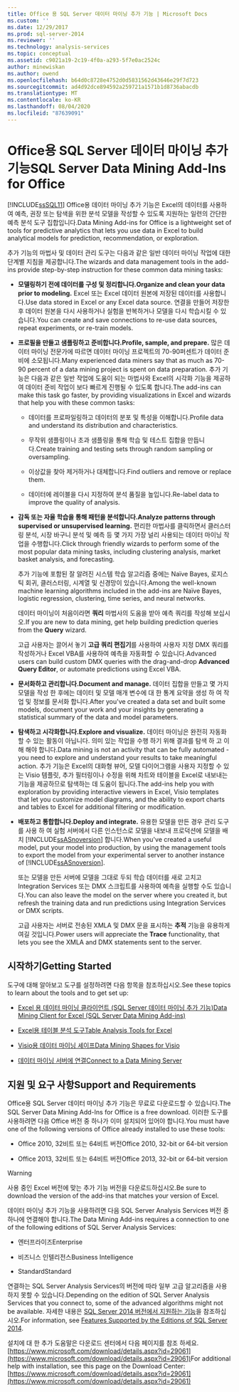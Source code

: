 ```yaml
---
title: Office 용 SQL Server 데이터 마이닝 추가 기능 | Microsoft Docs
ms.custom: ''
ms.date: 12/29/2017
ms.prod: sql-server-2014
ms.reviewer: ''
ms.technology: analysis-services
ms.topic: conceptual
ms.assetid: c9021a19-2c19-4f0a-a293-5f7e0ac2524c
author: minewiskan
ms.author: owend
ms.openlocfilehash: b64d0c8728e4752d0d5831562d43646e29f7d723
ms.sourcegitcommit: ad4d92dce894592a259721a1571b1d8736abacdb
ms.translationtype: MT
ms.contentlocale: ko-KR
ms.lasthandoff: 08/04/2020
ms.locfileid: "87639091"
---
```

# <a name="sql-server-data-mining-add-ins-for-office"></a><span data-ttu-id="64f69-102">Office용 SQL Server 데이터 마이닝 추가 기능</span><span class="sxs-lookup"><span data-stu-id="64f69-102">SQL Server Data Mining Add-Ins for Office</span></span>
  [!INCLUDE[ssSQL11](../../includes/sssql11-md.md)] <span data-ttu-id="64f69-103">Office용 데이터 마이닝 추가 기능은 Excel의 데이터를 사용하여 예측, 권장 또는 탐색을 위한 분석 모델을 작성할 수 있도록 지원하는 일련의 간단한 예측 분석 도구 집합입니다.</span><span class="sxs-lookup"><span data-stu-id="64f69-103">Data Mining Add-ins for Office is a lightweight set of tools for predictive analytics that lets you use data in Excel to build analytical models for prediction, recommendation, or exploration.</span></span>  
  
 <span data-ttu-id="64f69-104">추가 기능의 마법사 및 데이터 관리 도구는 다음과 같은 일반 데이터 마이닝 작업에 대한 단계별 지침을 제공합니다.</span><span class="sxs-lookup"><span data-stu-id="64f69-104">The wizards and data management tools in the add-ins provide step-by-step instruction for these common data mining tasks:</span></span>  
  
-   <span data-ttu-id="64f69-105">**모델링하기 전에 데이터를 구성 및 정리합니다.**</span><span class="sxs-lookup"><span data-stu-id="64f69-105">**Organize and clean your data prior to modeling.**</span></span> <span data-ttu-id="64f69-106">Excel 또는 Excel 데이터 원본에 저장된 데이터를 사용합니다.</span><span class="sxs-lookup"><span data-stu-id="64f69-106">Use data stored in Excel or any Excel data source.</span></span> <span data-ttu-id="64f69-107">연결을 만들어 저장한 후 데이터 원본을 다시 사용하거나 실험을 반복하거나 모델을 다시 학습시킬 수 있습니다.</span><span class="sxs-lookup"><span data-stu-id="64f69-107">You can create and save connections to re-use data sources, repeat experiments, or re-train models.</span></span>  
  
-   <span data-ttu-id="64f69-108">**프로필을 만들고 샘플링하고 준비합니다.**</span><span class="sxs-lookup"><span data-stu-id="64f69-108">**Profile, sample, and prepare.**</span></span> <span data-ttu-id="64f69-109">많은 데이터 마이닝 전문가에 따르면 데이터 마이닝 프로젝트의 70-90퍼센트가 데이터 준비에 소모됩니다.</span><span class="sxs-lookup"><span data-stu-id="64f69-109">Many experienced data miners say that as much as 70-90 percent of a data mining project is spent on data preparation.</span></span> <span data-ttu-id="64f69-110">추가 기능은 다음과 같은 일반 작업에 도움이 되는 마법사와 Excel의 시각화 기능을 제공하여 데이터 준비 작업이 보다 빠르게 진행될 수 있도록 합니다.</span><span class="sxs-lookup"><span data-stu-id="64f69-110">The add-ins can make this task go faster, by providing visualizations in Excel and wizards that help you with these common tasks:</span></span>  
  
    -   <span data-ttu-id="64f69-111">데이터를 프로파일링하고 데이터의 분포 및 특성을 이해합니다.</span><span class="sxs-lookup"><span data-stu-id="64f69-111">Profile data and understand its distribution and characteristics.</span></span>  
  
    -   <span data-ttu-id="64f69-112">무작위 샘플링이나 초과 샘플링을 통해 학습 및 테스트 집합을 만듭니다.</span><span class="sxs-lookup"><span data-stu-id="64f69-112">Create training and testing sets through random sampling or oversampling.</span></span>  
  
    -   <span data-ttu-id="64f69-113">이상값을 찾아 제거하거나 대체합니다.</span><span class="sxs-lookup"><span data-stu-id="64f69-113">Find outliers and remove or replace them.</span></span>  
  
    -   <span data-ttu-id="64f69-114">데이터에 레이블을 다시 지정하여 분석 품질을 높입니다.</span><span class="sxs-lookup"><span data-stu-id="64f69-114">Re-label data to improve the quality of analysis.</span></span>  
  
-   <span data-ttu-id="64f69-115">**감독 또는 자율 학습을 통해 패턴을 분석합니다.**</span><span class="sxs-lookup"><span data-stu-id="64f69-115">**Analyze patterns through supervised or unsupervised learning.**</span></span> <span data-ttu-id="64f69-116">편리한 마법사를 클릭하면서 클러스터링 분석, 시장 바구니 분석 및 예측 등 몇 가지 가장 널리 사용되는 데이터 마이닝 작업을 수행합니다.</span><span class="sxs-lookup"><span data-stu-id="64f69-116">Click through friendly wizards to perform some of the most popular data mining tasks, including clustering analysis, market basket analysis, and forecasting.</span></span>  
  
     <span data-ttu-id="64f69-117">추가 기능에 포함된 잘 알려진 시스템 학습 알고리즘 중에는 Naïve Bayes, 로지스틱 회귀, 클러스터링, 시계열 및 신경망이 있습니다.</span><span class="sxs-lookup"><span data-stu-id="64f69-117">Among the well-known machine learning algorithms included in the add-ins are Naïve Bayes, logistic regression, clustering, time series, and neural networks.</span></span>  
  
     <span data-ttu-id="64f69-118">데이터 마이닝이 처음이라면 **쿼리** 마법사의 도움을 받아 예측 쿼리를 작성해 보십시오.</span><span class="sxs-lookup"><span data-stu-id="64f69-118">If you are new to data mining, get help building prediction queries from the **Query** wizard.</span></span>  
  
     <span data-ttu-id="64f69-119">고급 사용자는 끌어서 놓기 **고급 쿼리 편집기**를 사용하여 사용자 지정 DMX 쿼리를 작성하거나 Excel VBA를 사용하여 예측을 자동화할 수 있습니다.</span><span class="sxs-lookup"><span data-stu-id="64f69-119">Advanced users can build custom DMX queries with the drag-and-drop **Advanced Query Editor**, or automate predictions using Excel VBA.</span></span>  
  
-   <span data-ttu-id="64f69-120">**문서화하고 관리합니다.**</span><span class="sxs-lookup"><span data-stu-id="64f69-120">**Document and manage.**</span></span> <span data-ttu-id="64f69-121">데이터 집합을 만들고 몇 가지 모델을 작성 한 후에는 데이터 및 모델 매개 변수에 대 한 통계 요약을 생성 하 여 작업 및 정보를 문서화 합니다.</span><span class="sxs-lookup"><span data-stu-id="64f69-121">After you've created a data set and built some models, document your work and your insights by generating a statistical summary of the data and model parameters.</span></span>  
  
-   <span data-ttu-id="64f69-122">**탐색하고 시각화합니다.**</span><span class="sxs-lookup"><span data-stu-id="64f69-122">**Explore and visualize.**</span></span> <span data-ttu-id="64f69-123">데이터 마이닝은 완전히 자동화할 수 있는 활동이 아닙니다. 의미 있는 작업을 수행 하기 위해 결과를 탐색 하 고 이해 해야 합니다.</span><span class="sxs-lookup"><span data-stu-id="64f69-123">Data mining is not an activity that can be fully automated - you need to explore and understand your results to take meaningful action.</span></span> <span data-ttu-id="64f69-124">추가 기능은 Excel의 대화형 뷰어, 모델 다이어그램을 사용자 지정할 수 있는 Visio 템플릿, 추가 필터링이나 수정을 위해 차트와 테이블을 Excel로 내보내는 기능을 제공하므로 탐색하는 데 도움이 됩니다.</span><span class="sxs-lookup"><span data-stu-id="64f69-124">The add-ins help you with exploration by providing interactive viewers in Excel, Visio templates that let you customize model diagrams, and the ability to export charts and tables to Excel for additional filtering or modification.</span></span>  
  
-   <span data-ttu-id="64f69-125">**배포하고 통합합니다.**</span><span class="sxs-lookup"><span data-stu-id="64f69-125">**Deploy and integrate.**</span></span> <span data-ttu-id="64f69-126">유용한 모델을 만든 경우 관리 도구를 사용 하 여 실험 서버에서 다른 인스턴스로 모델을 내보내 프로덕션에 모델을 배치 [!INCLUDE[ssASnoversion](../../includes/ssasnoversion-md.md)] 합니다.</span><span class="sxs-lookup"><span data-stu-id="64f69-126">When you've created a useful model, put your model into production, by using the management tools to export the model from your experimental server to another instance of [!INCLUDE[ssASnoversion](../../includes/ssasnoversion-md.md)].</span></span>  
  
     <span data-ttu-id="64f69-127">또는 모델을 만든 서버에 모델을 그대로 두되 학습 데이터를 새로 고치고 Integration Services 또는 DMX 스크립트를 사용하여 예측을 실행할 수도 있습니다.</span><span class="sxs-lookup"><span data-stu-id="64f69-127">You can also leave the model on the server where you created it, but refresh the training data and run predictions using Integration Services or DMX scripts.</span></span>  
  
     <span data-ttu-id="64f69-128">고급 사용자는 서버로 전송된 XMLA 및 DMX 문을 표시하는 **추적** 기능을 유용하게 여길 것입니다.</span><span class="sxs-lookup"><span data-stu-id="64f69-128">Power users will appreciate the **Trace** functionality, that lets you see the XMLA and DMX statements sent to the server.</span></span>  
  
## <a name="getting-started"></a><span data-ttu-id="64f69-129">시작하기</span><span class="sxs-lookup"><span data-stu-id="64f69-129">Getting Started</span></span>  
 <span data-ttu-id="64f69-130">도구에 대해 알아보고 도구를 설정하려면 다음 항목을 참조하십시오.</span><span class="sxs-lookup"><span data-stu-id="64f69-130">See these topics to learn about the tools and to get set up:</span></span>  
  
-   [<span data-ttu-id="64f69-131">Excel 용 데이터 마이닝 클라이언트 &#40;SQL Server 데이터 마이닝 추가 기능&#41;</span><span class="sxs-lookup"><span data-stu-id="64f69-131">Data Mining Client for Excel &#40;SQL Server Data Mining Add-ins&#41;</span></span>](../data-mining-client-for-excel-sql-server-data-mining-add-ins.md)  
  
-   [<span data-ttu-id="64f69-132">Excel용 테이블 분석 도구</span><span class="sxs-lookup"><span data-stu-id="64f69-132">Table Analysis Tools for Excel</span></span>](../table-analysis-tools-for-excel.md)  
  
-   [<span data-ttu-id="64f69-133">Visio용 데이터 마이닝 셰이프</span><span class="sxs-lookup"><span data-stu-id="64f69-133">Data Mining Shapes for Visio</span></span>](../data-mining-shapes-for-visio.md)  
  
-   [<span data-ttu-id="64f69-134">데이터 마이닝 서버에 연결</span><span class="sxs-lookup"><span data-stu-id="64f69-134">Connect to a Data Mining Server</span></span>](../connect-to-a-data-mining-server.md)  
  
## <a name="support-and-requirements"></a><span data-ttu-id="64f69-135">지원 및 요구 사항</span><span class="sxs-lookup"><span data-stu-id="64f69-135">Support and Requirements</span></span>  
 <span data-ttu-id="64f69-136">Office용 SQL Server 데이터 마이닝 추가 기능은 무료로 다운로드할 수 있습니다.</span><span class="sxs-lookup"><span data-stu-id="64f69-136">The SQL Server Data Mining Add-Ins for Office is a free download.</span></span> <span data-ttu-id="64f69-137">이러한 도구를 사용하려면 다음 Office 버전 중 하나가 이미 설치되어 있어야 합니다.</span><span class="sxs-lookup"><span data-stu-id="64f69-137">You must have one of the following versions of Office already installed to use these tools:</span></span>  
  
-   <span data-ttu-id="64f69-138">Office 2010, 32비트 또는 64비트 버전</span><span class="sxs-lookup"><span data-stu-id="64f69-138">Office 2010, 32-bit or 64-bit version</span></span>  
  
-   <span data-ttu-id="64f69-139">Office 2013, 32비트 또는 64비트 버전</span><span class="sxs-lookup"><span data-stu-id="64f69-139">Office 2013, 32-bit or 64-bit version</span></span>  
  
> [!WARNING]  
>  <span data-ttu-id="64f69-140">사용 중인 Excel 버전에 맞는 추가 기능 버전을 다운로드하십시오.</span><span class="sxs-lookup"><span data-stu-id="64f69-140">Be sure to download the version of the add-ins that matches your version of Excel.</span></span>  
  
 <span data-ttu-id="64f69-141">데이터 마이닝 추가 기능을 사용하려면 다음 SQL Server Analysis Services 버전 중 하나에 연결해야 합니다.</span><span class="sxs-lookup"><span data-stu-id="64f69-141">The Data Mining Add-ins requires a connection to one of the following editions of SQL Server Analysis Services:</span></span>  
  
-   <span data-ttu-id="64f69-142">엔터프라이즈</span><span class="sxs-lookup"><span data-stu-id="64f69-142">Enterprise</span></span>  
  
-   <span data-ttu-id="64f69-143">비즈니스 인텔리전스</span><span class="sxs-lookup"><span data-stu-id="64f69-143">Business Intelligence</span></span>  
  
-   <span data-ttu-id="64f69-144">Standard</span><span class="sxs-lookup"><span data-stu-id="64f69-144">Standard</span></span>  
  
 <span data-ttu-id="64f69-145">연결하는 SQL Server Analysis Services의 버전에 따라 일부 고급 알고리즘을 사용하지 못할 수 있습니다.</span><span class="sxs-lookup"><span data-stu-id="64f69-145">Depending on the edition of SQL Server Analysis Services that you connect to, some of the advanced algorithms might not be available.</span></span> <span data-ttu-id="64f69-146">자세한 내용은 [SQL Server 2014 버전에서 지원하는 기능](https://msdn.microsoft.com/library/cc645993.aspx)을 참조하십시오.</span><span class="sxs-lookup"><span data-stu-id="64f69-146">For information, see [Features Supported by the Editions of SQL Server 2014](https://msdn.microsoft.com/library/cc645993.aspx).</span></span>  
  
 <span data-ttu-id="64f69-147">설치에 대 한 추가 도움말은 다운로드 센터에서 다음 페이지를 참조 하세요.[https://www.microsoft.com/download/details.aspx?id=29061](https://www.microsoft.com/download/details.aspx?id=29061)</span><span class="sxs-lookup"><span data-stu-id="64f69-147">For additional help with installation, see this page on the Download Center: [https://www.microsoft.com/download/details.aspx?id=29061](https://www.microsoft.com/download/details.aspx?id=29061)</span></span>  
  
  
